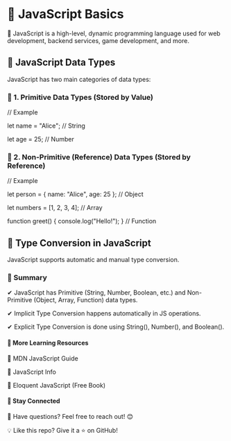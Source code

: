 # 📌 JavaScript Basics
🚀 JavaScript is a high-level, dynamic programming language used for web development, backend services, game development, and more.

## 📜 JavaScript Data Types
JavaScript has two main categories of data types:

### 🔹 1. Primitive Data Types (Stored by Value)
// Example

let name = "Alice";  // String

let age = 25;        // Number

### 🔹 2. Non-Primitive (Reference) Data Types (Stored by Reference)
// Example

let person = { name: "Alice", age: 25 }; // Object

let numbers = [1, 2, 3, 4]; // Array

function greet() { console.log("Hello!"); } // Function


## 🔄 Type Conversion in JavaScript
JavaScript supports automatic and manual type conversion.


### 🚀 Summary
✔ JavaScript has Primitive (String, Number, Boolean, etc.) and Non-Primitive (Object, Array, Function) data types.

✔ Implicit Type Conversion happens automatically in JS operations.

✔ Explicit Type Conversion is done using String(), Number(), and Boolean().

#### 📎 More Learning Resources
📌 MDN JavaScript Guide

📌 JavaScript Info

📌 Eloquent JavaScript (Free Book)

#### 📢 Stay Connected
💬 Have questions? Feel free to reach out! 😊

💡 Like this repo? Give it a ⭐ on GitHub!


